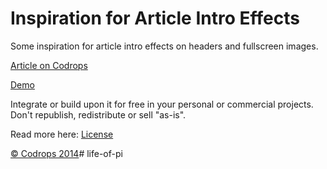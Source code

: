 Inspiration for Article Intro Effects
=========

Some inspiration for article intro effects on headers and fullscreen images.

[Article on Codrops](http://tympanus.net/codrops/?p=19119)

[Demo](http://tympanus.net/Tutorials/ArticleIntroEffects/)

Integrate or build upon it for free in your personal or commercial projects. Don't republish, redistribute or sell "as-is". 

Read more here: [License](http://tympanus.net/codrops/licensing/)


[© Codrops 2014](http://www.codrops.com)# life-of-pi
